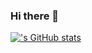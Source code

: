 ### Hi there 👋

<!--
**jjeong623/jjeong623** is a ✨ _special_ ✨ repository because its `README.md` (this file) appears on your GitHub profile.
-->
[![<jjeong623>'s GitHub stats](https://github-readme-stats.vercel.app/api?username=<jjeong623>)](https://github.com/anuraghazra/github-readme-stats)


